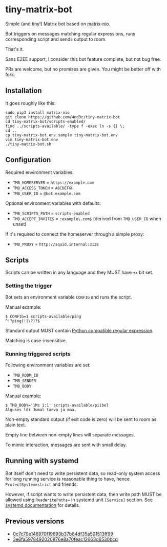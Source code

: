# tiny-matrix-bot

Simple (and tiny!) [Matrix](https://matrix.org) bot based on [matrix-nio](https://github.com/poljar/matrix-nio).

Bot triggers on messages matching regular expressions, runs corresponding script and sends output to room.

That's it.

Sans E2EE support, I consider this bot feature complete, but not bug free.

PRs are welcome, but no promises are given. You might be better off with fork.

## Installation

It goes roughly like this:

```
sudo pip3 install matrix-nio
git clone https://github.com/4nd3r/tiny-matrix-bot
cd tiny-matrix-bot/scripts-enabled/
find ../scripts-available/ -type f -exec ln -s {} \;
cd ..
cp tiny-matrix-bot.env.sample tiny-matrix-bot.env
vim tiny-matrix-bot.env
./tiny-matrix-bot.sh
```

## Configuration

Required environment variables:

* `TMB_HOMESERVER` = `https://example.com`
* `TMB_ACCESS_TOKEN` = `ABCDEFGH`
* `TMB_USER_ID` = `@bot:example.com`

Optional environment variables with defaults:

* `TMB_SCRIPTS_PATH` = `scripts-enabled`
* `TMB_ACCEPT_INVITES` = `:example\.com$` (derived from `TMB_USER_ID` when unset)

If it's required to connect the homeserver through a simple proxy:

* `TMB_PROXY` = `http://squid.internal:3128`

## Scripts

Scripts can be written in any language and they MUST have `+x` bit set.

### Setting the trigger

Bot sets an environment variable `CONFIG` and runs the script.

Manual example:

```
$ CONFIG=1 scripts-available/ping
^!?ping(!|\?)?$
```

Standard output MUST contain [Python compatible regular expression](https://docs.python.org/3.7/library/re.html#regular-expression-syntax).

Matching is case-insensitive.

### Running triggered scripts

Following environment variables are set:

* `TMB_ROOM_ID`
* `TMB_SENDER`
* `TMB_BODY`

Manual example:

```
$ TMB_BODY='1Ms 1:1' scripts-available/piibel 
Alguses lõi Jumal taeva ja maa.
```

Non-empty standard output (if exit code is zero) will be sent to room as plain text.

Empty line between non-empty lines will separate messages.

To mimic interaction, messages are sent with small delay.

## Running with systemd

Bot itself don't need to write persistent data, so read-only system access for
long running service is reasonable thing to have, hence `ProtectSystem=strict`
and friends.

However, if script wants to write persistent data, then write path MUST be
allowed using `ReadWritePaths=` in systemd unit `[Service]` section. See
[systemd documentation](https://www.freedesktop.org/software/systemd/man/systemd.exec.html)
for details.

## Previous versions

* [0c7c79e146970f19693b37b84df35a501513ff99](https://github.com/4nd3r/tiny-matrix-bot/tree/0c7c79e146970f19693b37b84df35a501513ff99)
* [3e6fa5978492020876e8a70feac12663d6530bcd](https://github.com/4nd3r/tiny-matrix-bot/tree/3e6fa5978492020876e8a70feac12663d6530bcd)
